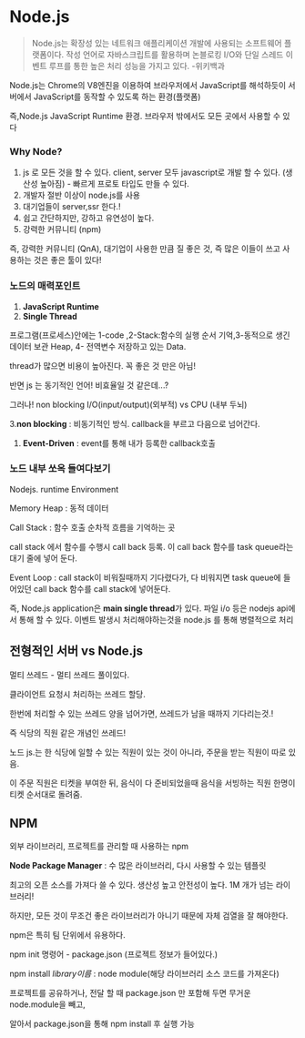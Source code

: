 # Node.js

> Node.js는 확장성 있는 네트워크 애플리케이션 개발에 사용되는 소프트웨어 플랫폼이다. 작성 언어로 자바스크립트를 활용하며 논블로킹 I/O와 단일 스레드 이벤트 루프를 통한 높은 처리 성능을 가지고 있다. -위키백과

Node.js는 Chrome의 V8엔진을 이용하여 브라우저에서 JavaScript를 해석하듯이 서버에서 JavaScript를 동작할 수 있도록 하는 환경(플랫폼)

즉,Node.js JavaScript Runtime 환경. 브라우저 밖에서도 모든 곳에서 사용할 수 있다

### Why Node?

1. js 로 모든 것을 할 수 있다. client, server 모두 javascript로 개발 할 수 있다. (생산성 높아짐) - 빠르게 프로토 타입도 만들 수 있다.
2. 개발자 절반 이상이 node.js를 사용
3. 대기업들이 server,ssr 한다.!
4. 쉽고 간단하지만, 강하고 유연성이 높다.
5. 강력한 커뮤니티 (npm)

즉, 강력한 커뮤니티 (QnA), 대기업이 사용한 만큼 질 좋은 것, 즉 많은 이들이 쓰고 사용하는 것은 좋은 툴이 있다!

### 노드의 매력포인트

1. **JavaScript Runtime**
2. **Single Thread**

프로그램(프로세스)안에는 1-code ,2-Stack:함수의 실행 순서 기억,3-동적으로 생긴 데이터 보관 Heap, 4- 전역변수 저장하고 있는 Data.

thread가 많으면 비용이 높아진다. 꼭 좋은 것 만은 아님!

반면 js 는 동기적인 언어! 비효율일 것 같은데...?

그러나! non blocking I/O(input/output)(외부적) vs CPU (내부 두뇌)

3.**non blocking** : 비동기적인 방식. callback을 부르고 다음으로 넘어간다.

1. **Event-Driven** : event를 통해 내가 등록한 callback호출

### 노드 내부 쏘옥 들여다보기

Nodejs. runtime Environment

Memory Heap : 동적 데이터

Call Stack : 함수 호출 순차적 흐름을 기억하는 곳

call stack 에서 함수를 수행시 call back 등록. 이 call back 함수를 task queue라는 대기 줄에 넣어 둔다.

Event Loop : call stack이 비워질때까지 기다렸다가, 다 비워지면 task queue에 들어있던 call back 함수를 call stack에 넣어둔다.

즉, Node.js application은 **main single thread**가 있다. 파일 i/o 등은 nodejs api에서 통해 할 수 있다. 이벤트 발생시 처리해야하는것을 node.js 를 통해 병렬적으로 처리

## 전형적인 서버 vs Node.js

멀티 쓰레드 - 멀티 쓰레드 풀이있다.

클라이언트 요청시 처리하는 쓰레드 할당.

한번에 처리할 수 있는 쓰레드 양을 넘어가면, 쓰레드가 남을 때까지 기다리는것.!

즉 식당의 직원 같은 개념인 쓰레드!

노드 js.는 한 식당에 일할 수 있는 직원이 있는 것이 아니라, 주문을 받는 직원이 따로 있음.

이 주문 직원은 티켓을 부여한 뒤, 음식이 다 준비되었을때 음식을 서빙하는 직원 한명이 티켓 순서대로 돌려줌.

## NPM

외부 라이브러리, 프로젝트를 관리할 때 사용하는 npm

**Node Package Manager** : 수 많은 라이브러리, 다시 사용할 수 있는 템플릿

최고의 오픈 소스를 가져다 쓸 수 있다. 생산성 높고 안전성이 높다. 1M 개가 넘는 라이브러리!

하지만, 모든 것이 무조건 좋은 라이브러리가 아니기 때문에 자체 검열을 잘 해야한다.

npm은 특히 팀 단위에서 유용하다.

npm init 명령어 - package.json (프로젝트 정보가 들어있다.)

npm install _library이름_ : node module(해당 라이브러리 소스 코드를 가져온다)

프로젝트를 공유하거나, 전달 할 때 package.json 만 포함해 두면 무거운 node.module을 빼고,

알아서 package.json을 통해 npm install 후 실행 가능
